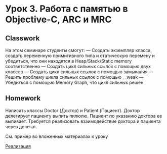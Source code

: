 # Урок 3. Работа с памятью в Objective-C, ARC и MRC

## Classwork

На этом семинаре студенты смогут:
— Создать экземпляр класса, создать переменную примитивного типа и статическую перемену и убедиться, что они находятся в Heap/Stack/Static memory соответственно
— Создать цикл сильных ссылок с помощью двух классов
— Создать цикл сильных ссылок с помощью замыкания
— Решить проблему цикла сильных ссылок с помощью __weak
— Убедиться с помощью Memory Graph, что цикл сильных решён

## Homework

Написать классы Doctor (Доктор) и Patient (Пациент). Доктор делегирует пациенту выпить пилюлю. Пациент по указанию доктора ее выпивает. Требуется реализовать взаимодействие доктора и пациента через делегат.

См. пример во вложенных материалах к уроку

[Реализация](https://github.com)    